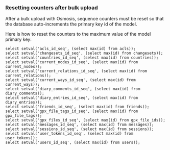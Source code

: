 ### Resetting counters after bulk upload

After a bulk upload with Osmosis, sequence counters must be reset so that the database auto-increments the primary key id of the model.

Here is how to reset the counters to the maximum value of the model primary key:

```plpgsql
select setval('acls_id_seq', (select max(id) from acls));
select setval('changesets_id_seq', (select max(id) from changesets));
select setval('countries_id_seq', (select max(id) from countries));
select setval('current_nodes_id_seq', (select max(id) from current_nodes));
select setval('current_relations_id_seq', (select max(id) from
current_relations));
select setval('current_ways_id_seq', (select max(id) from current_ways));
select setval('diary_comments_id_seq', (select max(id) from
diary_comments));
select setval('diary_entries_id_seq', (select max(id) from diary_entries));
select setval('friends_id_seq', (select max(id) from friends));
select setval('gpx_file_tags_id_seq', (select max(id) from gpx_file_tags));
select setval('gpx_files_id_seq', (select max(id) from gpx_file_ids));
select setval('messages_id_seq', (select max(id) from messages));
select setval('sessions_id_seq', (select max(id) from sessions));
select setval('user_tokens_id_seq', (select max(id) from user_tokens));
select setval('users_id_seq', (select max(id) from users));
```
